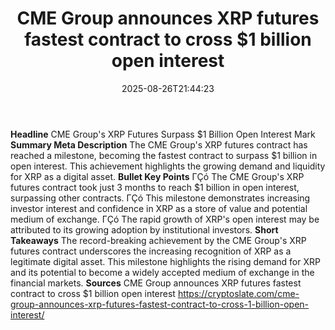 ﻿---
title: "CME Group announces XRP futures fastest contract to cross $1 billion open interest"
date: "2025-08-26T21:44:23"
category: "Markets"
summary: ""
slug: "cme group announces xrp futures fastest contract to cross 1 "
source_urls:
  - "https://cryptoslate.com/cme-group-announces-xrp-futures-fastest-contract-to-cross-1-billion-open-interest/"
seo:
  title: "CME Group announces XRP futures fastest contract to cross $1 billion open interest | Hash n Hedge"
  description: ""
  keywords: ["news", "markets", "brief"]
---
**Headline** CME Group's XRP Futures Surpass $1 Billion Open Interest Mark  **Summary Meta Description** The CME Group's XRP futures contract has reached a milestone, becoming the fastest contract to surpass $1 billion in open interest. This achievement highlights the growing demand and liquidity for XRP as a digital asset.  **Bullet Key Points**  ΓÇó The CME Group's XRP futures contract took just 3 months to reach $1 billion in open interest, surpassing other contracts. ΓÇó This milestone demonstrates increasing investor interest and confidence in XRP as a store of value and potential medium of exchange. ΓÇó The rapid growth of XRP's open interest may be attributed to its growing adoption by institutional investors.  **Short Takeaways**  The record-breaking achievement by the CME Group's XRP futures contract underscores the increasing recognition of XRP as a legitimate digital asset. This milestone highlights the rising demand for XRP and its potential to become a widely accepted medium of exchange in the financial markets.  **Sources** CME Group announces XRP futures fastest contract to cross $1 billion open interest https://cryptoslate.com/cme-group-announces-xrp-futures-fastest-contract-to-cross-1-billion-open-interest/ 
